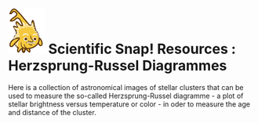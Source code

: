 # <img alt="scientific-snap icon" src="../../images/einstein_snap.png" width="75"/> Scientific Snap! Resources : Herzsprung-Russel Diagrammes

Here is a collection of astronomical images of stellar clusters that can be used to measure the so-called Herzsprung-Russel diagramme - a plot of stellar brightness versus temperature or color - in oder to measure the age and distance of the cluster.
